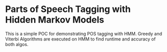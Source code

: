 # Parts of Speech Tagging with Hidden Markov Models

This is a simple POC for demonstrating POS tagging with HMM. Greedy and Viterbi Algorithms are executed on HMM to find runtime and accuracy of both algos.
